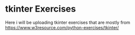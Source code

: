 # tkinter Exercises

Here i will be uploading tkinter exercises that are mostly from <br> https://www.w3resource.com/python-exercises/tkinter/
